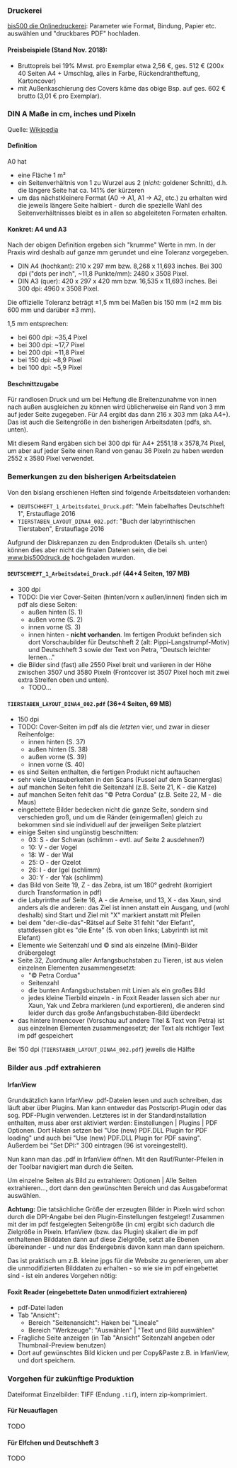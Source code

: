 ### Druckerei ###

[bis500 die Onlinedruckerei](https://www.bis500druck.de): Parameter wie Format, Bindung, Papier etc. auswählen und "druckbares PDF" hochladen.

#### Preisbeispiele (Stand Nov. 2018): ####
* Bruttopreis bei 19% Mwst. pro Exemplar etwa 2,56 €, ges. 512 € (200x 40 Seiten A4 + Umschlag, alles in Farbe, Rückendrahtheftung, Kartoncover)
* mit Außenkaschierung des Covers käme das obige Bsp. auf ges. 602 € brutto (3,01 € pro Exemplar).

### DIN A Maße in cm, inches und Pixeln ###
Quelle: [Wikipedia](https://de.wikipedia.org/wiki/Papierformat#ISO-_und_DIN-Papierformate)

#### Definition ####
A0 hat
* eine Fläche 1 m²
* ein Seitenverhältnis von 1 zu Wurzel aus 2 (*nicht:* goldener Schnitt), d.h. die längere Seite hat ca. 141% der kürzeren
* um das nächstkleinere Format (A0 -> A1, A1 -> A2, etc.) zu erhalten wird die jeweils längere Seite halbiert - durch die spezielle Wahl des Seitenverhältnisses bleibt es in allen so abgeleiteten Formaten erhalten.

#### Konkret: A4 und A3 ####
Nach der obigen Definition ergeben sich "krumme" Werte in mm.
In der Praxis wird deshalb auf ganze mm gerundet und eine Toleranz vorgegeben.

* DIN A4 (hochkant): 210 x 297 mm bzw. 8,268 x 11,693 inches.
Bei 300 dpi ("dots per inch", ~11,8 Punkte/mm): 2480 x 3508 Pixel.
* DIN A3 (quer): 420 x 297 x 420 mm bzw. 16,535 x 11,693 inches.
Bei 300 dpi: 4960 x 3508 Pixel.

Die offizielle Toleranz beträgt ±1,5 mm bei Maßen bis 150 mm (±2 mm bis 600 mm und darüber ±3 mm).

1,5 mm entsprechen:

* bei 600 dpi: ~35,4 Pixel
* bei 300 dpi: ~17,7 Pixel
* bei 200 dpi: ~11,8 Pixel
* bei 150 dpi: ~8,9 Pixel
* bei 100 dpi: ~5,9 Pixel


#### Beschnittzugabe ####
Für randlosen Druck 
und um bei Heftung die Breitenzunahme von innen nach außen ausgleichen zu können
wird üblicherweise ein Rand von 3 mm auf jeder Seite zugegeben.
Für A4 ergibt das dann 216 x 303 mm (aka A4+).
Das ist auch die Seitengröße in den bisherigen Arbeitsdaten (pdfs, sh. unten).

Mit diesem Rand ergäben sich bei 300 dpi für A4+ 2551,18 x 3578,74 Pixel, um aber auf jeder Seite einen Rand von genau 36 Pixeln zu haben werden 2552 x 3580 Pixel verwendet.



### Bemerkungen zu den bisherigen Arbeitsdateien ###

Von den bislang erschienen Heften sind folgende Arbeitsdateien vorhanden:

* `DEUTSCHHEFT_1_Arbeitsdatei_Druck.pdf`: "Mein fabelhaftes Deutschheft 1", Erstauflage 2016
* `TIERSTABEN_LAYOUT_DINA4_002.pdf`: "Buch der labyrinthischen Tierstaben", Erstauflage 2016

Aufgrund der Diskrepanzen zu den Endprodukten (Details sh. unten) können dies aber nicht die finalen Dateien sein, die bei www.bis500druck.de hochgeladen wurden.

#### `DEUTSCHHEFT_1_Arbeitsdatei_Druck.pdf` (44+4 Seiten, 197 MB) ####
- 300 dpi
- TODO: Die vier Cover-Seiten (hinten/vorn x außen/innen) finden sich im pdf  als diese Seiten:
  * außen hinten (S. 1)
  * außen vorne (S. 2)
  * innen vorne (S. 3)
  * innen hinten - **nicht vorhanden**. Im fertigen Produkt befinden sich dort Vorschaubilder für Deutschheft 2 (alt: Pippi-Langstrumpf-Motiv) und Deutschheft 3 sowie der Text von Petra, "Deutsch leichter lernen..."  
- die Bilder sind (fast) alle 2550 Pixel breit und variieren in der Höhe zwischen 3507 und 3580 Pixeln (Frontcover ist 3507 Pixel hoch mit zwei extra Streifen oben und unten).
  - TODO...

#### `TIERSTABEN_LAYOUT_DINA4_002.pdf` (36+4 Seiten, 69 MB) ####
- 150 dpi
- TODO: Cover-Seiten im pdf als die *letzten* vier, und zwar in dieser Reihenfolge:
  * innen hinten (S. 37)
  * außen hinten (S. 38)
  * außen vorne (S. 39)
  * innen vorne (S. 40)
- es sind Seiten enthalten, die fertigen Produkt nicht auftauchen
- sehr viele Unsauberkeiten in den Scans (Fussel auf dem Scannerglas)
- auf manchen Seiten fehlt die Seitenzahl (z.B. Seite 21, K - die Katze)
- auf manchen Seiten fehlt das "&copy; Petra Cordua" (z.B. Seite 22, M - die Maus)
- eingebettete Bilder bedecken nicht die ganze Seite, sondern sind verschieden groß, und um die Ränder (einigermaßen) gleich zu bekommen sind sie individuell auf der jeweiligen Seite platziert
- einige Seiten sind ungünstig beschnitten:
  * 03: S - der Schwan (schlimm - evtl. auf Seite 2 ausdehnen?)
  * 10: V - der Vogel
  * 18: W - der Wal
  * 25: O - der Ozelot
  * 26: I - der Igel (schlimm)
  * 30: Y - der Yak (schlimm)
- das Bild von Seite 19, Z - das Zebra, ist um 180° gedreht (korrigiert durch Transformation in pdf)
- die Labyrinthe auf Seite 16, A - die Ameise, und 13, X - das Xaun, sind anders als die anderen: das Ziel ist innen anstatt ein Ausgang, und (wohl deshalb) sind Start und Ziel mit "X" markiert anstatt mit Pfeilen
- bei dem "der-die-das"-Rätsel auf Seite 31 fehlt "der Elefant", stattdessen gibt es "die Ente" (5. von oben links; Labyrinth ist mit Elefant)
- Elemente wie Seitenzahl und &copy; sind als einzelne (Mini)-Bilder drübergelegt
- Seite 32, Zuordnung aller Anfangsbuchstaben zu Tieren, ist aus vielen einzelnen Elementen zusammengesetzt:
  * "&copy; Petra Cordua"
  * Seitenzahl
  * die bunten Anfangsbuchstaben mit Linien als ein großes Bild
  * jedes kleine Tierbild einzeln - in Foxit Reader lassen sich aber nur Xaun, Yak und Zebra markieren (und exportieren), die anderen sind leider durch das große Anfangsbuchstaben-Bild überdeckt 
- das hintere Innencover (Vorschau auf andere Titel & Text von Petra) ist aus einzelnen Elementen zusammengesetzt; der Text als richtiger Text im pdf gespeichert


Bei 150 dpi (`TIERSTABEN_LAYOUT_DINA4_002.pdf`) jeweils die Hälfte 

### Bilder aus .pdf extrahieren ###
#### IrfanView ###
Grundsätzlich kann IrfanView .pdf-Dateien lesen und auch schreiben,
das läuft aber über Plugins. Man kann entweder das Postscript-Plugin
oder das sog. PDF-Plugin verwenden. Letzteres ist in der Standardinstallation
enthalten, muss aber erst aktiviert werden: Einstellungen | Plugins | PDF Optionen. Dort Haken setzen bei "Use (new) PDF.DLL Plugin for PDF loading"
und auch bei "Use (new) PDF.DLL Plugin for PDF saving".
Außerdem bei "Set DPI:" 300 eintragen (96 ist voreingestellt).

Nun kann man das .pdf in IrfanView öffnen. Mit den Rauf/Runter-Pfeilen in der Toolbar navigiert man durch die Seiten.

Um einzelne Seiten als Bild zu extrahieren: Optionen | Alle Seiten extrahieren..., dort dann den gewünschten Bereich und das Ausgabeformat auswählen.

**Achtung:** Die tatsächliche Größe der erzeugten Bilder in Pixeln wird schon durch die DPI-Angabe bei den Plugin-Einstellungen festgelegt! Zusammen mit der im pdf festgelegten Seitengröße (in cm) ergibt sich dadurch die Zielgröße in Pixeln.
IrfanView (bzw. das Plugin) skaliert die im pdf enthaltenen Bilddaten dann auf diese Zielgröße, setzt alle Ebenen übereinander - und nur das Endergebnis davon kann man dann speichern.

Das ist praktisch um z.B. kleine jpgs für die Website zu generieren,
um aber die unmodifizierten Bilddaten zu erhalten - so wie sie im pdf eingebettet sind - ist ein anderes Vorgehen nötig:

#### Foxit Reader (eingebettete Daten unmodifiziert extrahieren) ####
- pdf-Datei laden
- Tab "Ansicht":
  * Bereich "Seitenansicht": Haken bei "Lineale"
  * Bereich "Werkzeuge": "Auswählen" | "Text und Bild auswählen"
- Fragliche Seite anzeigen (in Tab "Ansicht" Seitenzahl angeben oder Thumbnail-Preview benutzen)
- Dort auf gewünschtes Bild klicken und per Copy&Paste z.B. in IrfanView, und dort speichern. 


### Vorgehen für zukünftige Produktion ###
Dateiformat Einzelbilder: TIFF (Endung `.tif`), intern zip-komprimiert.

#### Für Neuauflagen ####

TODO

#### Für Elfchen und Deutschheft 3 ####

TODO

